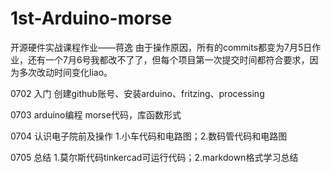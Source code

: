 ﻿# 1st-Arduino-morse
开源硬件实战课程作业——蒋逸
由于操作原因，所有的commits都变为7月5日作业，还有一个7月6号我都改不了了，但每个项目第一次提交时间都符合要求，因为多次改动时间变化liao。

0702	入门			创建github账号、安装arduino、fritzing、processing

0703	arduino编程		morse代码，库函数形式

0704	认识电子院前及操作	  1.小车代码和电路图；2.数码管代码和电路图

0705	总结		        1.莫尔斯代码tinkercad可运行代码；2.markdown格式学习总结
